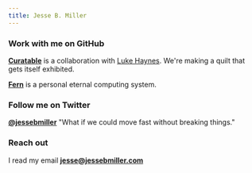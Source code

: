 ```yaml
---
title: Jesse B. Miller
---
```


### Work with me on GitHub

**[Curatable](https://github.com/jessebmiller/curatable)** is a collaboration
with [Luke Haynes](lukehaynes.com). We're making a quilt that gets itself
exhibited.

**[Fern](https://github.com/jessebmiller/fern)** is a personal eternal computing
system.

### Follow me on Twitter
**[@jessebmiller](https://twitter.com/jessebmiller)**
"What if we could move fast without breaking things."

### Reach out
I read my email **<jesse@jessebmiller.com>**



